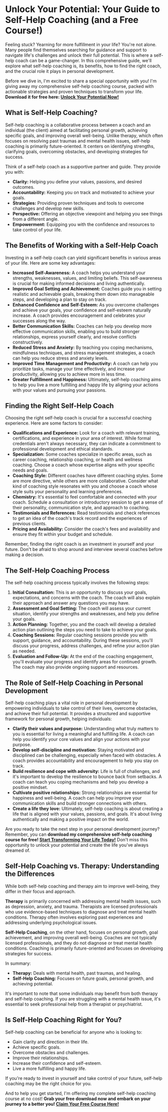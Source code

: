 # Unlock Your Potential: Your Guide to Self-Help Coaching (and a Free Course!)

Feeling stuck? Yearning for more fulfillment in your life? You're not alone. Many people find themselves searching for guidance and support to navigate life's challenges and unlock their full potential. This is where a self-help coach can be a game-changer. In this comprehensive guide, we'll explore what self-help coaching is, its benefits, how to find the right coach, and the crucial role it plays in personal development.

Before we dive in, I'm excited to share a special opportunity with you! I'm giving away my comprehensive self-help coaching course, packed with actionable strategies and proven techniques to transform your life. **Download it for free here: [Unlock Your Potential Now!](https://udemywork.com/self-help-coach)**

## What is Self-Help Coaching?

Self-help coaching is a collaborative process between a coach and an individual (the client) aimed at facilitating personal growth, achieving specific goals, and improving overall well-being. Unlike therapy, which often focuses on resolving past traumas and mental health issues, self-help coaching is primarily future-oriented. It centers on identifying strengths, clarifying goals, overcoming obstacles, and developing strategies for success.

Think of a self-help coach as a supportive partner and guide. They provide you with:

*   **Clarity:** Helping you define your values, passions, and desired outcomes.
*   **Accountability:** Keeping you on track and motivated to achieve your goals.
*   **Strategies:** Providing proven techniques and tools to overcome challenges and develop new skills.
*   **Perspective:** Offering an objective viewpoint and helping you see things from a different angle.
*   **Empowerment:** Equipping you with the confidence and resources to take control of your life.

## The Benefits of Working with a Self-Help Coach

Investing in a self-help coach can yield significant benefits in various areas of your life. Here are some key advantages:

*   **Increased Self-Awareness:** A coach helps you understand your strengths, weaknesses, values, and limiting beliefs. This self-awareness is crucial for making informed decisions and living authentically.
*   **Improved Goal Setting and Achievement:** Coaches guide you in setting realistic and achievable goals, breaking them down into manageable steps, and developing a plan to stay on track.
*   **Enhanced Confidence and Self-Esteem:** As you overcome challenges and achieve your goals, your confidence and self-esteem naturally increase. A coach provides encouragement and celebrates your successes along the way.
*   **Better Communication Skills:** Coaches can help you develop more effective communication skills, enabling you to build stronger relationships, express yourself clearly, and resolve conflicts constructively.
*   **Reduced Stress and Anxiety:** By teaching you coping mechanisms, mindfulness techniques, and stress management strategies, a coach can help you reduce stress and anxiety levels.
*   **Improved Time Management and Productivity:** A coach can help you prioritize tasks, manage your time effectively, and increase your productivity, allowing you to achieve more in less time.
*   **Greater Fulfillment and Happiness:** Ultimately, self-help coaching aims to help you live a more fulfilling and happy life by aligning your actions with your values and pursuing your passions.

## Finding the Right Self-Help Coach

Choosing the right self-help coach is crucial for a successful coaching experience. Here are some factors to consider:

*   **Qualifications and Experience:** Look for a coach with relevant training, certifications, and experience in your area of interest. While formal credentials aren't always necessary, they can indicate a commitment to professional development and ethical standards.
*   **Specialization:** Some coaches specialize in specific areas, such as career coaching, relationship coaching, or health and wellness coaching. Choose a coach whose expertise aligns with your specific needs and goals.
*   **Coaching Style:** Different coaches have different coaching styles. Some are more directive, while others are more collaborative. Consider what kind of coaching style resonates with you and choose a coach whose style suits your personality and learning preferences.
*   **Chemistry:** It's essential to feel comfortable and connected with your coach. Schedule a consultation or introductory session to get a sense of their personality, communication style, and approach to coaching.
*   **Testimonials and References:** Read testimonials and check references to get an idea of the coach's track record and the experiences of previous clients.
*   **Pricing and Availability:** Consider the coach's fees and availability and ensure they fit within your budget and schedule.

Remember, finding the right coach is an investment in yourself and your future. Don't be afraid to shop around and interview several coaches before making a decision.

## The Self-Help Coaching Process

The self-help coaching process typically involves the following steps:

1.  **Initial Consultation:** This is an opportunity to discuss your goals, expectations, and concerns with the coach. The coach will also explain their approach and answer any questions you may have.
2.  **Assessment and Goal Setting:** The coach will assess your current situation, identify your strengths and weaknesses, and help you define your goals.
3.  **Action Planning:** Together, you and the coach will develop a detailed action plan outlining the steps you need to take to achieve your goals.
4.  **Coaching Sessions:** Regular coaching sessions provide you with support, guidance, and accountability. During these sessions, you'll discuss your progress, address challenges, and refine your action plan as needed.
5.  **Evaluation and Follow-Up:** At the end of the coaching engagement, you'll evaluate your progress and identify areas for continued growth. The coach may also provide ongoing support and resources.

## The Role of Self-Help Coaching in Personal Development

Self-help coaching plays a vital role in personal development by empowering individuals to take control of their lives, overcome obstacles, and achieve their full potential. It provides a structured and supportive framework for personal growth, helping individuals:

*   **Clarify their values and purpose:** Understanding what truly matters to you is essential for living a meaningful and fulfilling life. A coach can help you identify your core values and align your actions with your purpose.
*   **Develop self-discipline and motivation:** Staying motivated and disciplined can be challenging, especially when faced with obstacles. A coach provides accountability and encouragement to help you stay on track.
*   **Build resilience and cope with adversity:** Life is full of challenges, and it's important to develop the resilience to bounce back from setbacks. A coach can teach you coping mechanisms and help you develop a positive mindset.
*   **Cultivate positive relationships:** Strong relationships are essential for happiness and well-being. A coach can help you improve your communication skills and build stronger connections with others.
*   **Create a life they love:** Ultimately, self-help coaching is about creating a life that is aligned with your values, passions, and goals. It's about living authentically and making a positive impact on the world.

Are you ready to take the next step in your personal development journey? Remember, you can **download my comprehensive self-help coaching course for free! [Start Transforming Your Life Today!](https://udemywork.com/self-help-coach)** Don't miss this opportunity to unlock your potential and create the life you've always dreamed of.

## Self-Help Coaching vs. Therapy: Understanding the Differences

While both self-help coaching and therapy aim to improve well-being, they differ in their focus and approach.

**Therapy** is primarily concerned with addressing mental health issues, such as depression, anxiety, and trauma. Therapists are licensed professionals who use evidence-based techniques to diagnose and treat mental health conditions. Therapy often involves exploring past experiences and addressing underlying psychological issues.

**Self-Help Coaching**, on the other hand, focuses on personal growth, goal achievement, and improving overall well-being. Coaches are not typically licensed professionals, and they do not diagnose or treat mental health conditions. Coaching is primarily future-oriented and focuses on developing strategies for success.

In summary:

*   **Therapy:** Deals with mental health, past traumas, and healing.
*   **Self-Help Coaching:** Focuses on future goals, personal growth, and achieving potential.

It's important to note that some individuals may benefit from both therapy and self-help coaching. If you are struggling with a mental health issue, it's essential to seek professional help from a therapist or psychiatrist.

## Is Self-Help Coaching Right for You?

Self-help coaching can be beneficial for anyone who is looking to:

*   Gain clarity and direction in their life.
*   Achieve specific goals.
*   Overcome obstacles and challenges.
*   Improve their relationships.
*   Increase their confidence and self-esteem.
*   Live a more fulfilling and happy life.

If you're ready to invest in yourself and take control of your future, self-help coaching may be the right choice for you.

And to help you get started, I'm offering my complete self-help coaching course at no cost! **Grab your free download now and embark on your journey to a better you! [Claim Your Free Course Here!](https://udemywork.com/self-help-coach)**
